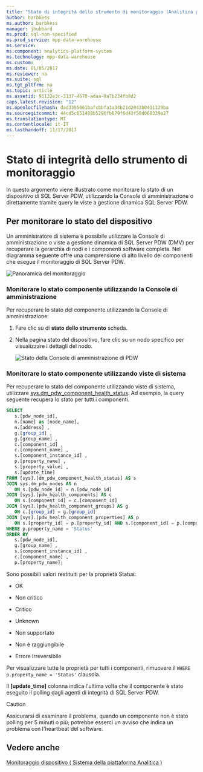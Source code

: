 ```yaml
---
title: "Stato di integrità dello strumento di monitoraggio (Analitica piattaforma System)"
author: barbkess
ms.author: barbkess
manager: jhubbard
ms.prod: sql-non-specified
ms.prod_service: mpp-data-warehouse
ms.service: 
ms.component: analytics-platform-system
ms.technology: mpp-data-warehouse
ms.custom: 
ms.date: 01/05/2017
ms.reviewer: na
ms.suite: sql
ms.tgt_pltfrm: na
ms.topic: article
ms.assetid: 91132e3c-3137-4670-adaa-8a7b234fb8d2
caps.latest.revision: "12"
ms.openlocfilehash: dad3355061bafcbbfa3a34b21d2043b0411129ba
ms.sourcegitcommit: 44cd5c651488b5296fb679f6d43f50d068339a27
ms.translationtype: MT
ms.contentlocale: it-IT
ms.lasthandoff: 11/17/2017
---
```

# <a name="monitor-appliance-health-state"></a>Stato di integrità dello strumento di monitoraggio
In questo argomento viene illustrato come monitorare lo stato di un dispositivo di SQL Server PDW, utilizzando la Console di amministrazione o direttamente tramite query le viste a gestione dinamica SQL Server PDW.  
  
## <a name="to-monitor-the-appliance-state"></a>Per monitorare lo stato del dispositivo  
Un amministratore di sistema è possibile utilizzare la Console di amministrazione o viste a gestione dinamica di SQL Server PDW (DMV) per recuperare la gerarchia di nodi e i componenti software completa. Nel diagramma seguente offre una comprensione di alto livello dei componenti che esegue il monitoraggio di SQL Server PDW.  
  
![Panoramica del monitoraggio](./media/monitor-appliance-health-state/SQL_Server_PDW_Monitoring_Overview.png "SQL_Server_PDW_Monitoring_Overview")  
  
### <a name="monitor-component-status-by-using-the-admin-console"></a>Monitorare lo stato componente utilizzando la Console di amministrazione  
Per recuperare lo stato del componente utilizzando la Console di amministrazione:  
  
1.  Fare clic su di **stato dello strumento** scheda.  
  
2.  Nella pagina stato del dispositivo, fare clic su un nodo specifico per visualizzare i dettagli del nodo.  
  
    ![Stato della Console di amministrazione di PDW](./media/monitor-appliance-health-state/SQL_Server_PDW_AdminConsol_State.png "SQL_Server_PDW_AdminConsol_State")  
  
### <a name="monitor-component-status-by-using-system-views"></a>Monitorare lo stato componente utilizzando viste di sistema  
Per recuperare lo stato del componente utilizzando viste di sistema, utilizzare [sys.dm_pdw_component_health_status](../relational-databases/system-dynamic-management-views/sys-dm-pdw-component-health-status-transact-sql.md). Ad esempio, la query seguente recupera lo stato per tutti i componenti.  
  
```sql  
SELECT   
   s.[pdw_node_id],  
   n.[name] as [node_name],  
   n.[address] ,  
   g.[group_id] ,  
   g.[group_name] ,  
   c.[component_id] ,  
   c.[component_name] ,  
   s.[component_instance_id] ,   
   p.[property_name] ,  
   s.[property_value] ,  
   s.[update_time]  
FROM [sys].[dm_pdw_component_health_status] AS s  
JOIN sys.dm_pdw_nodes AS n   
   ON s.[pdw_node_id] = n.[pdw_node_id]  
JOIN [sys].[pdw_health_components] AS c   
   ON s.[component_id] = c.[component_id]  
JOIN [sys].[pdw_health_component_groups] AS g   
   ON c.[group_id] = g.[group_id]  
JOIN [sys].[pdw_health_component_properties] AS p   
   ON s.[property_id] = p.[property_id] AND s.[component_id] = p.[component_id]  
WHERE p.property_name = 'Status'  
ORDER BY  
   s.[pdw_node_id],  
   g.[group_name] ,   
   s.[component_instance_id] ,  
   c.[component_name] ,   
   p.[property_name];  
```  
  
Sono possibili valori restituiti per la proprietà Status:  
  
-   OK  
  
-   Non critico  
  
-   Critico  
  
-   Unknown  
  
-   Non supportato  
  
-   Non è raggiungibile  
  
-   Errore irreversibile  
  
Per visualizzare tutte le proprietà per tutti i componenti, rimuovere il `WHERE  p.property_name = 'Status'` clausola.  
  
Il **[update_time]** colonna indica l'ultima volta che il componente è stato eseguito il polling dagli agenti di integrità di SQL Server PDW.  
  
> [!CAUTION]  
> Assicurarsi di esaminare il problema, quando un componente non è stato polling per 5 minuti o più; potrebbe esserci un avviso che indica un problema con l'heartbeat del software.  
  
## <a name="see-also"></a>Vedere anche  
<!-- MISSING LINKS [Common Metadata Query Examples &#40;SQL Server PDW&#41;](../sqlpdw/common-metadata-query-examples-sql-server-pdw.md)  -->  
[Monitoraggio dispositivo &#40; Sistema della piattaforma Analitica &#41;](appliance-monitoring.md)  
  
